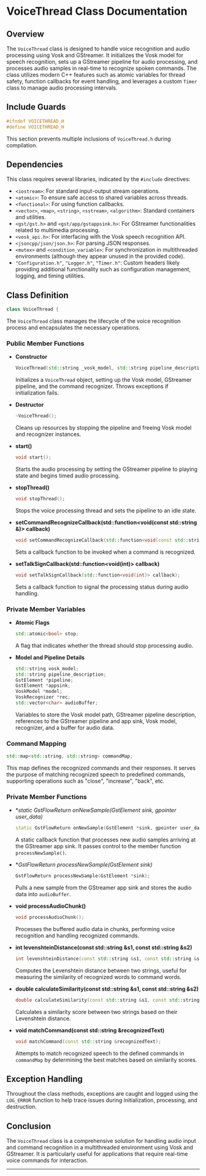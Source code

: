 # VoiceThread Class Documentation

## Overview

The `VoiceThread` class is designed to handle voice recognition and audio processing using Vosk and GStreamer. It initializes the Vosk model for speech recognition, sets up a GStreamer pipeline for audio processing, and processes audio samples in real-time to recognize spoken commands. The class utilizes modern C++ features such as atomic variables for thread safety, function callbacks for event handling, and leverages a custom `Timer` class to manage audio processing intervals.

## Include Guards 

```cpp
#ifndef VOICETHREAD_H
#define VOICETHREAD_H
```
This section prevents multiple inclusions of `VoiceThread.h` during compilation.

## Dependencies

This class requires several libraries, indicated by the `#include` directives:

- `<iostream>`: For standard input-output stream operations.
- `<atomic>`: To ensure safe access to shared variables across threads.
- `<functional>`: For using function callbacks.
- `<vector>`, `<map>`, `<string>`, `<sstream>`, `<algorithm>`: Standard containers and utilities.
- `<gst/gst.h>` and `<gst/app/gstappsink.h>`: For GStreamer functionalities related to multimedia processing.
- `<vosk_api.h>`: For interfacing with the Vosk speech recognition API.
- `<jsoncpp/json/json.h>`: For parsing JSON responses.
- `<mutex>` and `<condition_variable>`: For synchronization in multithreaded environments (although they appear unused in the provided code).
- `"Configuration.h"`, `"Logger.h"`, `"Timer.h"`: Custom headers likely providing additional functionality such as configuration management, logging, and timing utilities.

## Class Definition

```cpp
class VoiceThread {
```
The `VoiceThread` class manages the lifecycle of the voice recognition process and encapsulates the necessary operations.

### Public Member Functions

- **Constructor**
  ```cpp
  VoiceThread(std::string _vosk_model, std::string pipeline_description);
  ```
  Initializes a `VoiceThread` object, setting up the Vosk model, GStreamer pipeline, and the command recognizer. Throws exceptions if initialization fails.

- **Destructor**
  ```cpp
  ~VoiceThread();
  ```
  Cleans up resources by stopping the pipeline and freeing Vosk model and recognizer instances.

- **start()**
  ```cpp
  void start();
  ```
  Starts the audio processing by setting the GStreamer pipeline to playing state and begins timed audio processing.

- **stopThread()**
  ```cpp
  void stopThread();
  ```
  Stops the voice processing thread and sets the pipeline to an idle state.

- **setCommandRecognizeCallback(std::function<void(const std::string &)> callback)**
  ```cpp
  void setCommandRecognizeCallback(std::function<void(const std::string &)> callback);
  ```
  Sets a callback function to be invoked when a command is recognized.

- **setTalkSignCallback(std::function<void(int)> callback)**
  ```cpp
  void setTalkSignCallback(std::function<void(int)> callback);
  ```
  Sets a callback function to signal the processing status during audio handling.

### Private Member Variables

- **Atomic Flags**
  ```cpp
  std::atomic<bool> stop;
  ```
  A flag that indicates whether the thread should stop processing audio.

- **Model and Pipeline Details**
  ```cpp
  std::string vosk_model;
  std::string pipeline_description;
  GstElement *pipeline;
  GstElement *appsink;
  VoskModel *model;
  VoskRecognizer *rec;
  std::vector<char> audioBuffer;
  ```
  Variables to store the Vosk model path, GStreamer pipeline description, references to the GStreamer pipeline and app sink, Vosk model, recognizer, and a buffer for audio data.

### Command Mapping

```cpp
std::map<std::string, std::string> commandMap;
```
This map defines the recognized commands and their responses. It serves the purpose of matching recognized speech to predefined commands, supporting operations such as "close", "increase", "back", etc.

### Private Member Functions

- **static GstFlowReturn onNewSample(GstElement *sink, gpointer user_data)**
  ```cpp
  static GstFlowReturn onNewSample(GstElement *sink, gpointer user_data);
  ```
  A static callback function that processes new audio samples arriving at the GStreamer app sink. It passes control to the member function `processNewSample()`.

- **GstFlowReturn processNewSample(GstElement *sink)**
  ```cpp
  GstFlowReturn processNewSample(GstElement *sink);
  ```
  Pulls a new sample from the GStreamer app sink and stores the audio data into `audioBuffer`.

- **void processAudioChunk()**
  ```cpp
  void processAudioChunk();
  ```
  Processes the buffered audio data in chunks, performing voice recognition and handling recognized commands.

- **int levenshteinDistance(const std::string &s1, const std::string &s2)**
  ```cpp
  int levenshteinDistance(const std::string &s1, const std::string &s2);
  ```
  Computes the Levenshtein distance between two strings, useful for measuring the similarity of recognized words to command words.

- **double calculateSimilarity(const std::string &s1, const std::string &s2)**
  ```cpp
  double calculateSimilarity(const std::string &s1, const std::string &s2);
  ```
  Calculates a similarity score between two strings based on their Levenshtein distance.

- **void matchCommand(const std::string &recognizedText)**
  ```cpp
  void matchCommand(const std::string &recognizedText);
  ```
  Attempts to match recognized speech to the defined commands in `commandMap` by determining the best matches based on similarity scores.

## Exception Handling

Throughout the class methods, exceptions are caught and logged using the `LOG_ERROR` function to help trace issues during initialization, processing, and destruction.

## Conclusion

The `VoiceThread` class is a comprehensive solution for handling audio input and command recognition in a multithreaded environment using Vosk and GStreamer. It is particularly useful for applications that require real-time voice commands for interaction.

---